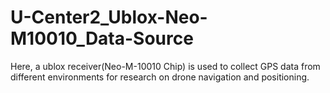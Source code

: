 # U-Center2_Ublox-Neo-M10010_Data-Source
 Here, a ublox receiver(Neo-M-10010 Chip) is used to collect GPS data from different environments for research on drone navigation and positioning.

